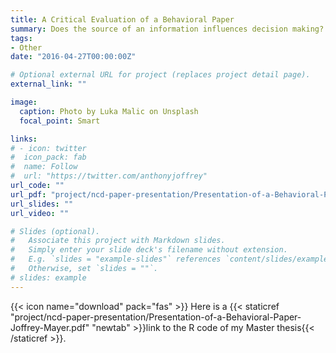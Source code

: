```yaml
---
title: A Critical Evaluation of a Behavioral Paper
summary: Does the source of an information influences decision making? This paper presentation analyses critically whether there is a *messenger effect* in the context of smoking behaviors.
tags:
- Other
date: "2016-04-27T00:00:00Z"

# Optional external URL for project (replaces project detail page).
external_link: ""

image:
  caption: Photo by Luka Malic on Unsplash
  focal_point: Smart

links:
# - icon: twitter
#  icon_pack: fab
#  name: Follow
#  url: "https://twitter.com/anthonyjoffrey"
url_code: ""
url_pdf: "project/ncd-paper-presentation/Presentation-of-a-Behavioral-Paper-Joffrey-Mayer.pdf"
url_slides: ""
url_video: ""

# Slides (optional).
#   Associate this project with Markdown slides.
#   Simply enter your slide deck's filename without extension.
#   E.g. `slides = "example-slides"` references `content/slides/example-slides.md`.
#   Otherwise, set `slides = ""`.
# slides: example
---
```


{{< icon name="download" pack="fas" >}} Here is a {{< staticref "project/ncd-paper-presentation/Presentation-of-a-Behavioral-Paper-Joffrey-Mayer.pdf" "newtab" >}}link to the R code of my Master thesis{{< /staticref >}}.
